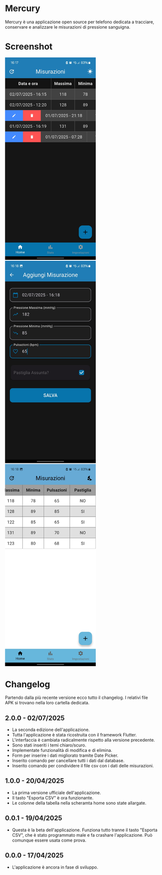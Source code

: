 # Mercury
Mercury è una applicazione open source per telefono dedicata a tracciare, conservare e analizzare le misurazioni di pressione sanguigna.

# Screenshot
<p float="left">
  <img src="Screenshot/screen3.jpg" alt="Screen3" width="300"/>
  <img src="Screenshot/screen2.jpg" alt="Screen2" width="300"/>
  <img src="Screenshot/screen1.jpg" alt="Screen1" width="300"/>
</p>

# Changelog
Partendo dalla più recente versione ecco tutto il changelog. I relativi file APK si trovano nella loro cartella dedicata.
## 2.0.0 - 02/07/2025
- La seconda edizione dell'applicazione. 
- Tutta l'applicazione è stata ricostruita con il framework Flutter.
- L'interfaccia è cambiata radicalmente rispetto alla versione precedente.
- Sono stati inseriti i temi chiaro/scuro.
- Implementate funzionalità di modifica e di elimina.
- Form per inserire i dati migliorato tramite Date Picker. 
- Inserito comando per cancellare tutti i dati dal database.
- Inserito comando per condividere il file csv con i dati delle misurazioni. 
## 1.0.0 - 20/04/2025
- La prima versione ufficiale dell'applicazione.
- Il tasto "Esporta CSV" è ora funzionante.
- Le colonne della tabella nella scheramta home sono state allargate.
## 0.0.1 - 19/04/2025
- Questa è la beta dell'applicazione. Funziona tutto tranne il tasto "Esporta CSV", che è stato programmato male e fa crashare l'applicazione. Può comunque essere usata come prova.
## 0.0.0 - 17/04/2025
- L'applicazione è ancora in fase di sviluppo.
